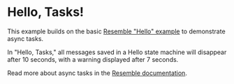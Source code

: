 # Hello, Tasks!

This example builds on the basic [Resemble "Hello"
example](https://github.com/reboot-dev/resemble-hello) to demonstrate async
tasks.

In "Hello, Tasks," all messages saved in a Hello state machine will disappear
after 10 seconds, with a warning displayed after 7 seconds.

Read more about async tasks in the [Resemble documentation](https://docs.reboot.dev/docs/develop/calling#scheduling).

